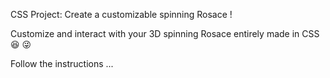 CSS Project: Create a customizable spinning Rosace ! 

Customize and interact with your 3D spinning Rosace entirely made in CSS :satisfied: :stuck_out_tongue_winking_eye:

Follow the instructions ...
 

